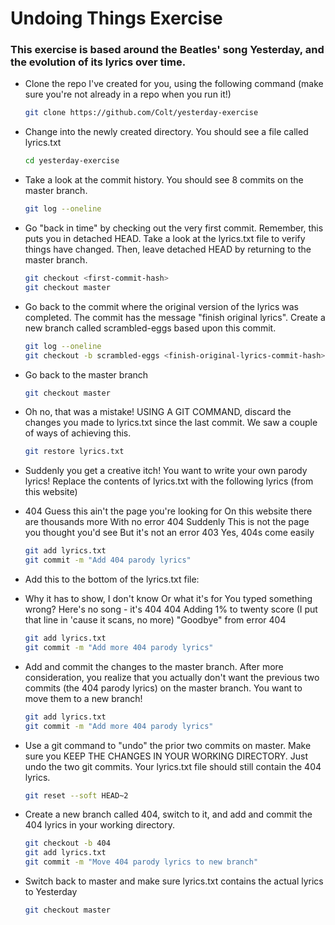 # Undoing Things Exercise

### This exercise is based around the Beatles' song Yesterday, and the evolution of its lyrics over time. 

- Clone the repo I've created for you, using the following command (make sure you're not already in a repo when you run it!)

   ```sh
   git clone https://github.com/Colt/yesterday-exercise
   ```

- Change into the newly created directory.  You should see a file called lyrics.txt

   ```sh
   cd yesterday-exercise
   ```

- Take a look at the commit history.  You should see 8 commits on the master branch.

   ```sh
   git log --oneline
   ```

- Go "back in time" by checking out the very first commit.  Remember, this puts you in detached HEAD.  Take a look at the lyrics.txt file to verify things have changed.  Then, leave detached HEAD by returning to the master branch.

   ```sh
   git checkout <first-commit-hash>
   git checkout master
   ```

- Go back to the commit where the original version of the lyrics was completed.  The commit has the message "finish original lyrics".  Create a new branch called scrambled-eggs based upon this commit.

   ```sh
   git log --oneline
   git checkout -b scrambled-eggs <finish-original-lyrics-commit-hash>
   ```

- Go back to the master branch

   ```sh
   git checkout master
   ```
   
- Oh no, that was a mistake!  USING A GIT COMMAND, discard the changes you made to lyrics.txt since the last commit. We saw a couple of ways of achieving this.

   ```sh
   git restore lyrics.txt
   ```

- Suddenly you get a creative itch! You want to write your own parody lyrics!  Replace the contents of lyrics.txt with the following lyrics (from this website)
- 404 Guess this ain't the page you're looking for On this website there are thousands more With no error 404 Suddenly This is not the page you thought you'd see But it's not an error 403 Yes, 404s come easily

   ```sh
   git add lyrics.txt
   git commit -m "Add 404 parody lyrics"
   ```

- Add this to the bottom of the lyrics.txt file:
- Why it has to show, I don't know Or what it's for You typed something wrong? Here's no song - it's 404 404 Adding 1% to twenty score (I put that line in 'cause it scans, no more) "Goodbye" from error 404

   ```sh
   git add lyrics.txt
   git commit -m "Add more 404 parody lyrics"
   ```

- Add and commit the changes to the master branch. After more consideration, you realize that you actually don't want the previous two commits (the 404 parody lyrics) on the master branch.  You want to move them to a new branch! 

   ```sh
   git add lyrics.txt
   git commit -m "Add more 404 parody lyrics"
   ```

- Use a git command to "undo" the prior two commits on master.  Make sure you KEEP THE CHANGES IN YOUR WORKING DIRECTORY.  Just undo the two git commits.  Your lyrics.txt file should still contain the 404 lyrics.

   ```sh
   git reset --soft HEAD~2
   ```

- Create a new branch called 404, switch to it, and add and commit the 404 lyrics in your working directory.

   ```sh
   git checkout -b 404
   git add lyrics.txt
   git commit -m "Move 404 parody lyrics to new branch"
   ```

- Switch back to master and make sure lyrics.txt contains the actual lyrics to Yesterday

   ```sh
   git checkout master
   ```








